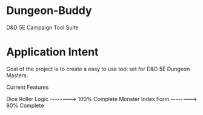 # Dungeon-Buddy
D&amp;D 5E Campaign Tool Suite

# Application Intent
Goal of the project is to create a easy to use tool set for D&D 5E Dungeon Masters.

Current Features

Dice Roller Logic  --------> 100% Complete
Monster Index Form --------> 80% Complete 
